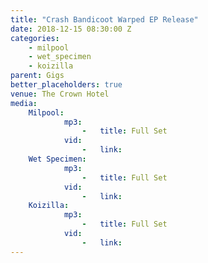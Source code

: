 ```yaml
---
title: "Crash Bandicoot Warped EP Release"
date: 2018-12-15 08:30:00 Z
categories:
    - milpool
    - wet_specimen
    - koizilla
parent: Gigs
better_placeholders: true
venue: The Crown Hotel
media:
    Milpool:
            mp3:
                -   title: Full Set
            vid:
                -   link:
    Wet Specimen:
            mp3:
                -   title: Full Set
            vid:
                -   link:
    Koizilla:
            mp3:
                -   title: Full Set
            vid:
                -   link:
---
```


